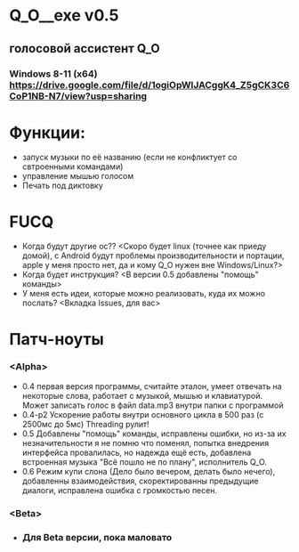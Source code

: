 # Q_O__exe v0.5
## голосовой ассистент Q_O
### Windows 8-11 (x64) https://drive.google.com/file/d/1ogiOpWIJACggK4_Z5gCK3C6CoP1NB-N7/view?usp=sharing
# Функции:
- запуск музыки по её названию (если не конфликтует со свтроенными командами)
- управление мышью голосом
- Печать под диктовку
# FUCQ
- Когда будут другие ос?? <Скоро будет linux (точнее как приеду домой), с Android будут проблемы производительности и портации, apple у меня просто нет, да и кому Q_O нужен вне Windows/Linux?>
- Когда будет инструкция? <В версии 0.5 добавлены "помощь" команды>
- У меня есть идеи, которые можно реализовать, куда их можно послать? <Вкладка Issues, для вас>
# Патч-ноуты
### \<Alpha\>
- 0.4 первая версия программы, считайте эталон, умеет отвечать на некоторые слова, работает с музыкой, мышью и клавиатурой. Может записать голос в файл data.mp3 внутри папки с программой
- 0.4-p2 Ускорение работы внутри основного цикла в 500 раз (с 2500мс до 5мс) Threading рулит!
- 0.5 Добавлены "помощь" команды, исправлены ошибки, но из-за их незначительности я не помню что поменял, попытка внедрения интерфейса провалилась, но надежда ещё есть, добавлена встроенная музыка "Всё пошло не по плану", исполнитель Q_O.
- 0.6 Режим купи слона (Дело было вечером, делать было нечего), добавленны взаимодействия, скоректированны предыдущие диалоги, исправлена ошибка с громкостью песен.
### \<Beta\>
- ### Для Beta версии, пока маловато
